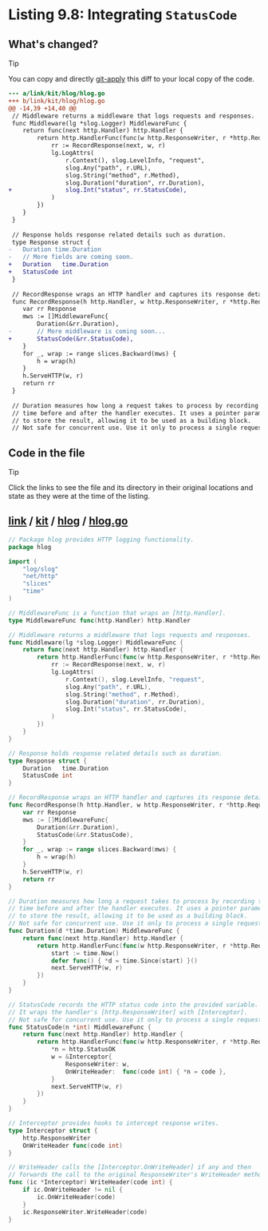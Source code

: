 # Listing 9.8: Integrating `StatusCode`

## What's changed?

> [!TIP]
> You can copy and directly [git-apply](https://tldr.inbrowser.app/pages/common/git-apply) this diff to your local copy of the code.

```diff
--- a/link/kit/hlog/hlog.go
+++ b/link/kit/hlog/hlog.go
@@ -14,39 +14,40 @@
 // Middleware returns a middleware that logs requests and responses.
 func Middleware(lg *slog.Logger) MiddlewareFunc {
 	return func(next http.Handler) http.Handler {
 		return http.HandlerFunc(func(w http.ResponseWriter, r *http.Request) {
 			rr := RecordResponse(next, w, r)
 			lg.LogAttrs(
 				r.Context(), slog.LevelInfo, "request",
 				slog.Any("path", r.URL),
 				slog.String("method", r.Method),
 				slog.Duration("duration", rr.Duration),
+				slog.Int("status", rr.StatusCode),
 			)
 		})
 	}
 }
 
 // Response holds response related details such as duration.
 type Response struct {
-	Duration time.Duration
-	// More fields are coming soon.
+	Duration   time.Duration
+	StatusCode int
 }
 
 // RecordResponse wraps an HTTP handler and captures its response details.
 func RecordResponse(h http.Handler, w http.ResponseWriter, r *http.Request) Response {
 	var rr Response
 	mws := []MiddlewareFunc{
 		Duration(&rr.Duration),
-		// More middleware is coming soon...
+		StatusCode(&rr.StatusCode),
 	}
 	for _, wrap := range slices.Backward(mws) {
 		h = wrap(h)
 	}
 	h.ServeHTTP(w, r)
 	return rr
 }
 
 // Duration measures how long a request takes to process by recording the
 // time before and after the handler executes. It uses a pointer parameter
 // to store the result, allowing it to be used as a building block.
 // Not safe for concurrent use. Use it only to process a single request.

```
## Code in the file

> [!TIP]
> Click the links to see the file and its directory in their original locations and state as they were at the time of the listing.

## [link](https://github.com/inancgumus/gobyexample/blob/c3339ca992a2fb3ff5dc76892cc43cc7bc34d36d/link) / [kit](https://github.com/inancgumus/gobyexample/blob/c3339ca992a2fb3ff5dc76892cc43cc7bc34d36d/link/kit) / [hlog](https://github.com/inancgumus/gobyexample/blob/c3339ca992a2fb3ff5dc76892cc43cc7bc34d36d/link/kit/hlog) / [hlog.go](https://github.com/inancgumus/gobyexample/blob/c3339ca992a2fb3ff5dc76892cc43cc7bc34d36d/link/kit/hlog/hlog.go)

```go
// Package hlog provides HTTP logging functionality.
package hlog

import (
	"log/slog"
	"net/http"
	"slices"
	"time"
)

// MiddlewareFunc is a function that wraps an [http.Handler].
type MiddlewareFunc func(http.Handler) http.Handler

// Middleware returns a middleware that logs requests and responses.
func Middleware(lg *slog.Logger) MiddlewareFunc {
	return func(next http.Handler) http.Handler {
		return http.HandlerFunc(func(w http.ResponseWriter, r *http.Request) {
			rr := RecordResponse(next, w, r)
			lg.LogAttrs(
				r.Context(), slog.LevelInfo, "request",
				slog.Any("path", r.URL),
				slog.String("method", r.Method),
				slog.Duration("duration", rr.Duration),
				slog.Int("status", rr.StatusCode),
			)
		})
	}
}

// Response holds response related details such as duration.
type Response struct {
	Duration   time.Duration
	StatusCode int
}

// RecordResponse wraps an HTTP handler and captures its response details.
func RecordResponse(h http.Handler, w http.ResponseWriter, r *http.Request) Response {
	var rr Response
	mws := []MiddlewareFunc{
		Duration(&rr.Duration),
		StatusCode(&rr.StatusCode),
	}
	for _, wrap := range slices.Backward(mws) {
		h = wrap(h)
	}
	h.ServeHTTP(w, r)
	return rr
}

// Duration measures how long a request takes to process by recording the
// time before and after the handler executes. It uses a pointer parameter
// to store the result, allowing it to be used as a building block.
// Not safe for concurrent use. Use it only to process a single request.
func Duration(d *time.Duration) MiddlewareFunc {
	return func(next http.Handler) http.Handler {
		return http.HandlerFunc(func(w http.ResponseWriter, r *http.Request) {
			start := time.Now()
			defer func() { *d = time.Since(start) }()
			next.ServeHTTP(w, r)
		})
	}
}

// StatusCode records the HTTP status code into the provided variable.
// It wraps the handler's [http.ResponseWriter] with [Interceptor].
// Not safe for concurrent use. Use it only to process a single request.
func StatusCode(n *int) MiddlewareFunc {
	return func(next http.Handler) http.Handler {
		return http.HandlerFunc(func(w http.ResponseWriter, r *http.Request) {
			*n = http.StatusOK
			w = &Interceptor{
				ResponseWriter: w,
				OnWriteHeader:  func(code int) { *n = code },
			}
			next.ServeHTTP(w, r)
		})
	}
}

// Interceptor provides hooks to intercept response writes.
type Interceptor struct {
	http.ResponseWriter
	OnWriteHeader func(code int)
}

// WriteHeader calls the [Interceptor.OnWriteHeader] if any and then
// forwards the call to the original ResponseWriter's WriteHeader method.
func (ic *Interceptor) WriteHeader(code int) {
	if ic.OnWriteHeader != nil {
		ic.OnWriteHeader(code)
	}
	ic.ResponseWriter.WriteHeader(code)
}
```

